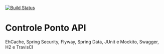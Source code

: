 [![Build Status](https://travis-ci.com/MouseWeb/controle-ponto-api.svg?branch=master)](https://travis-ci.com/MouseWeb/controle-ponto-api)

# Controle Ponto API
EhCache, Spring Security, Flyway, Spring Data, JUnit e Mockito, Swagger, H2 e TravisCI
